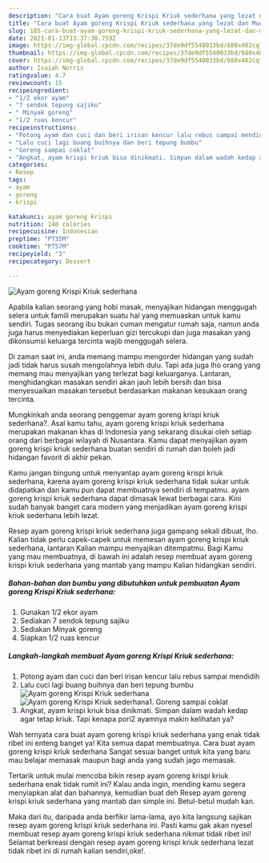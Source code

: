 ```yaml
---
description: "Cara buat Ayam goreng Krispi Kriuk sederhana yang lezat dan Mudah Dibuat"
title: "Cara buat Ayam goreng Krispi Kriuk sederhana yang lezat dan Mudah Dibuat"
slug: 185-cara-buat-ayam-goreng-krispi-kriuk-sederhana-yang-lezat-dan-mudah-dibuat
date: 2021-01-13T13:37:30.759Z
image: https://img-global.cpcdn.com/recipes/37de9df5540033bd/680x482cq70/ayam-goreng-krispi-kriuk-sederhana-foto-resep-utama.jpg
thumbnail: https://img-global.cpcdn.com/recipes/37de9df5540033bd/680x482cq70/ayam-goreng-krispi-kriuk-sederhana-foto-resep-utama.jpg
cover: https://img-global.cpcdn.com/recipes/37de9df5540033bd/680x482cq70/ayam-goreng-krispi-kriuk-sederhana-foto-resep-utama.jpg
author: Isaiah Norris
ratingvalue: 4.7
reviewcount: 15
recipeingredient:
- "1/2 ekor ayam"
- "7 sendok tepung sajiku"
- " Minyak goreng"
- "1/2 ruas kencur"
recipeinstructions:
- "Potong ayam dan cuci dan beri irisan kencur lalu rebus sampai mendidih"
- "Lalu cuci lagi buang buihnya dan beri tepung bumbu"
- "Goreng sampai coklat"
- "Angkat, ayam krispi kriuk bisa dinikmati. Simpan dalam wadah kedap agar tetap kriuk. Tapi kenapa pori2 ayamnya makin kelihatan ya?"
categories:
- Resep
tags:
- ayam
- goreng
- krispi

katakunci: ayam goreng krispi 
nutrition: 140 calories
recipecuisine: Indonesian
preptime: "PT35M"
cooktime: "PT57M"
recipeyield: "3"
recipecategory: Dessert

---
```



![Ayam goreng Krispi Kriuk sederhana](https://img-global.cpcdn.com/recipes/37de9df5540033bd/680x482cq70/ayam-goreng-krispi-kriuk-sederhana-foto-resep-utama.jpg)

Apabila kalian seorang yang hobi masak, menyajikan hidangan menggugah selera untuk famili merupakan suatu hal yang memuaskan untuk kamu sendiri. Tugas seorang ibu bukan cuman mengatur rumah saja, namun anda juga harus menyediakan keperluan gizi tercukupi dan juga masakan yang dikonsumsi keluarga tercinta wajib menggugah selera.

Di zaman  saat ini, anda memang mampu mengorder hidangan yang sudah jadi tidak harus susah mengolahnya lebih dulu. Tapi ada juga lho orang yang memang mau menyajikan yang terlezat bagi keluarganya. Lantaran, menghidangkan masakan sendiri akan jauh lebih bersih dan bisa menyesuaikan masakan tersebut berdasarkan makanan kesukaan orang tercinta. 



Mungkinkah anda seorang penggemar ayam goreng krispi kriuk sederhana?. Asal kamu tahu, ayam goreng krispi kriuk sederhana merupakan makanan khas di Indonesia yang sekarang disukai oleh setiap orang dari berbagai wilayah di Nusantara. Kamu dapat menyajikan ayam goreng krispi kriuk sederhana buatan sendiri di rumah dan boleh jadi hidangan favorit di akhir pekan.

Kamu jangan bingung untuk menyantap ayam goreng krispi kriuk sederhana, karena ayam goreng krispi kriuk sederhana tidak sukar untuk didapatkan dan kamu pun dapat membuatnya sendiri di tempatmu. ayam goreng krispi kriuk sederhana dapat dimasak lewat berbagai cara. Kini sudah banyak banget cara modern yang menjadikan ayam goreng krispi kriuk sederhana lebih lezat.

Resep ayam goreng krispi kriuk sederhana juga gampang sekali dibuat, lho. Kalian tidak perlu capek-capek untuk memesan ayam goreng krispi kriuk sederhana, lantaran Kalian mampu menyajikan ditempatmu. Bagi Kamu yang mau membuatnya, di bawah ini adalah resep membuat ayam goreng krispi kriuk sederhana yang mantab yang mampu Kalian hidangkan sendiri.

<!--inarticleads1-->

##### Bahan-bahan dan bumbu yang dibutuhkan untuk pembuatan Ayam goreng Krispi Kriuk sederhana:

1. Gunakan 1/2 ekor ayam
1. Sediakan 7 sendok tepung sajiku
1. Sediakan  Minyak goreng
1. Siapkan 1/2 ruas kencur




<!--inarticleads2-->

##### Langkah-langkah membuat Ayam goreng Krispi Kriuk sederhana:

1. Potong ayam dan cuci dan beri irisan kencur lalu rebus sampai mendidih
1. Lalu cuci lagi buang buihnya dan beri tepung bumbu
<img src="https://img-global.cpcdn.com/steps/f7d7067b4b8ecc1c/160x128cq70/ayam-goreng-krispi-kriuk-sederhana-langkah-memasak-2-foto.jpg" alt="Ayam goreng Krispi Kriuk sederhana"><img src="https://img-global.cpcdn.com/steps/acd62fcf0442ecf6/160x128cq70/ayam-goreng-krispi-kriuk-sederhana-langkah-memasak-2-foto.jpg" alt="Ayam goreng Krispi Kriuk sederhana">1. Goreng sampai coklat
1. Angkat, ayam krispi kriuk bisa dinikmati. Simpan dalam wadah kedap agar tetap kriuk. Tapi kenapa pori2 ayamnya makin kelihatan ya?




Wah ternyata cara buat ayam goreng krispi kriuk sederhana yang enak tidak ribet ini enteng banget ya! Kita semua dapat membuatnya. Cara buat ayam goreng krispi kriuk sederhana Sangat sesuai banget untuk kita yang baru mau belajar memasak maupun bagi anda yang sudah jago memasak.

Tertarik untuk mulai mencoba bikin resep ayam goreng krispi kriuk sederhana enak tidak rumit ini? Kalau anda ingin, mending kamu segera menyiapkan alat dan bahannya, kemudian buat deh Resep ayam goreng krispi kriuk sederhana yang mantab dan simple ini. Betul-betul mudah kan. 

Maka dari itu, daripada anda berfikir lama-lama, ayo kita langsung sajikan resep ayam goreng krispi kriuk sederhana ini. Pasti kamu gak akan nyesel membuat resep ayam goreng krispi kriuk sederhana nikmat tidak ribet ini! Selamat berkreasi dengan resep ayam goreng krispi kriuk sederhana lezat tidak ribet ini di rumah kalian sendiri,oke!.

